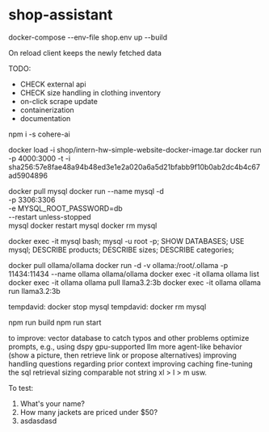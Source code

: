 # shop-assistant




docker-compose --env-file shop.env up --build

On reload client keeps the newly fetched data

TODO:
- CHECK external api
- CHECK size handling in clothing inventory 
- on-click scrape update
- containerization 
- documentation

npm i -s cohere-ai

docker load -i shop/intern-hw-simple-website-docker-image.tar
docker run -p 4000:3000 -t -i sha256:57e8fae48a94b48ed3e1e2a020a6a5d21bfabb9f10b0ab2dc4b4c67ad5904896

docker pull mysql
docker run --name mysql -d \
    -p 3306:3306 \
    -e MYSQL_ROOT_PASSWORD=db \
    --restart unless-stopped \
    mysql
docker restart mysql
docker rm mysql

docker exec -it mysql bash;
mysql -u root -p;
SHOW DATABASES;
USE mysql;
DESCRIBE products;
DESCRIBE sizes;
DESCRIBE categories;


docker pull ollama/ollama
docker run -d -v ollama:/root/.ollama -p 11434:11434 --name ollama ollama/ollama
docker exec -it ollama ollama list
docker exec -it ollama ollama pull llama3.2:3b
docker exec -it ollama ollama run llama3.2:3b

tempdavid: docker stop mysql
tempdavid: docker rm mysql

npm run build
npm run start

to improve:
vector database to catch typos and other problems
optimize prompts, e.g., using dspy
gpu-supported llm
more agent-like behavior (show a picture, then retrieve link or propose alternatives)
improving handling questions regarding prior context
improving caching
fine-tuning the sql retrieval
sizing comparable not string xl > l > m usw.


To test:
1. What's your name?
2. How many jackets are priced under $50?
3. asdasdasd

